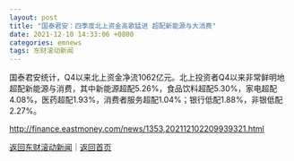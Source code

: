 ```yaml
---
layout: post
title: "国泰君安：四季度北上资金高歌猛进 超配新能源与大消费"
date: 2021-12-10 14:33:06 +0800
categories: emnews
tags: 东财滚动新闻
---
```


国泰君安统计，Q4以来北上资金净流1062亿元。北上投资者Q4以来非常鲜明地超配新能源与消费，其中新能源超配5.26%，食品饮料超配5.30%，家电超配4.08%，医药超配1.93%，消费者服务超配1.04%；银行低配1.88%，非银低配2.27%。

<http://finance.eastmoney.com/news/1353,202112102209939321.html>

[返回东财滚动新闻](//finews.withounder.com/emnews/)｜[返回首页](//finews.withounder.com/)